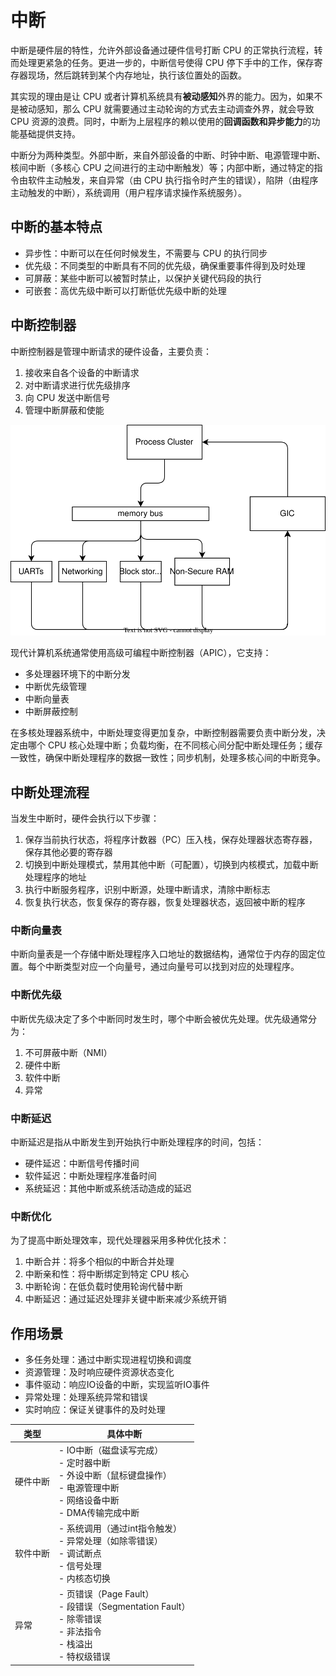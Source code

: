 # 中断
中断是硬件层的特性，允许外部设备通过硬件信号打断 CPU 的正常执行流程，转而处理更紧急的任务。更进一步的，中断信号使得 CPU 停下手中的工作，保存寄存器现场，然后跳转到某个内存地址，执行该位置处的函数。

其实现的理由是让 CPU 或者计算机系统具有**被动感知**外界的能力。因为，如果不是被动感知，那么 CPU 就需要通过主动轮询的方式去主动调查外界，就会导致 CPU 资源的浪费。同时，中断为上层程序的赖以使用的**回调函数和异步能力**的功能基础提供支持。

中断分为两种类型。外部中断，来自外部设备的中断、时钟中断、电源管理中断、核间中断（多核心 CPU 之间进行的主动中断触发）等；内部中断，通过特定的指令由软件主动触发，来自异常（由 CPU 执行指令时产生的错误），陷阱（由程序主动触发的中断），系统调用（用户程序请求操作系统服务）。

## 中断的基本特点
- 异步性：中断可以在任何时候发生，不需要与 CPU 的执行同步
- 优先级：不同类型的中断具有不同的优先级，确保重要事件得到及时处理
- 可屏蔽：某些中断可以被暂时禁止，以保护关键代码段的执行
- 可嵌套：高优先级中断可以打断低优先级中断的处理

## 中断控制器
中断控制器是管理中断请求的硬件设备，主要负责：
1. 接收来自各个设备的中断请求
2. 对中断请求进行优先级排序
3. 向 CPU 发送中断信号
4. 管理中断屏蔽和使能

![中断控制器](./irq.dio.svg)

现代计算机系统通常使用高级可编程中断控制器（APIC），它支持：
- 多处理器环境下的中断分发
- 中断优先级管理
- 中断向量表
- 中断屏蔽控制

在多核处理器系统中，中断处理变得更加复杂，中断控制器需要负责中断分发，决定由哪个 CPU 核心处理中断；负载均衡，在不同核心间分配中断处理任务；缓存一致性，确保中断处理程序的数据一致性；同步机制，处理多核心间的中断竞争。

## 中断处理流程
当发生中断时，硬件会执行以下步骤：
1. 保存当前执行状态，将程序计数器（PC）压入栈，保存处理器状态寄存器，保存其他必要的寄存器
2. 切换到中断处理模式，禁用其他中断（可配置），切换到内核模式，加载中断处理程序的地址
3. 执行中断服务程序，识别中断源，处理中断请求，清除中断标志
4. 恢复执行状态，恢复保存的寄存器，恢复处理器状态，返回被中断的程序

### 中断向量表
中断向量表是一个存储中断处理程序入口地址的数据结构，通常位于内存的固定位置。每个中断类型对应一个向量号，通过向量号可以找到对应的处理程序。

### 中断优先级
中断优先级决定了多个中断同时发生时，哪个中断会被优先处理。优先级通常分为：
1. 不可屏蔽中断（NMI）
2. 硬件中断
3. 软件中断
4. 异常

### 中断延迟
中断延迟是指从中断发生到开始执行中断处理程序的时间，包括：
- 硬件延迟：中断信号传播时间
- 软件延迟：中断处理程序准备时间
- 系统延迟：其他中断或系统活动造成的延迟

### 中断优化
为了提高中断处理效率，现代处理器采用多种优化技术：
1. 中断合并：将多个相似的中断合并处理
2. 中断亲和性：将中断绑定到特定 CPU 核心
3. 中断轮询：在低负载时使用轮询代替中断
4. 中断延迟：通过延迟处理非关键中断来减少系统开销

## 作用场景
+ 多任务处理：通过中断实现进程切换和调度
+ 资源管理：及时响应硬件资源状态变化
+ 事件驱动：响应IO设备的中断，实现监听IO事件
+ 异常处理：处理系统异常和错误
+ 实时响应：保证关键事件的及时处理

| 类型 | 具体中断 |
|------|----------|
| 硬件中断 | - IO中断（磁盘读写完成）<br>- 定时器中断<br>- 外设中断（鼠标键盘操作）<br>- 电源管理中断<br>- 网络设备中断<br>- DMA传输完成中断 |
| 软件中断 | - 系统调用（通过int指令触发）<br>- 异常处理（如除零错误）<br>- 调试断点<br>- 信号处理<br>- 内核态切换 |
| 异常 | - 页错误（Page Fault）<br>- 段错误（Segmentation Fault）<br>- 除零错误<br>- 非法指令<br>- 栈溢出<br>- 特权级错误 |
